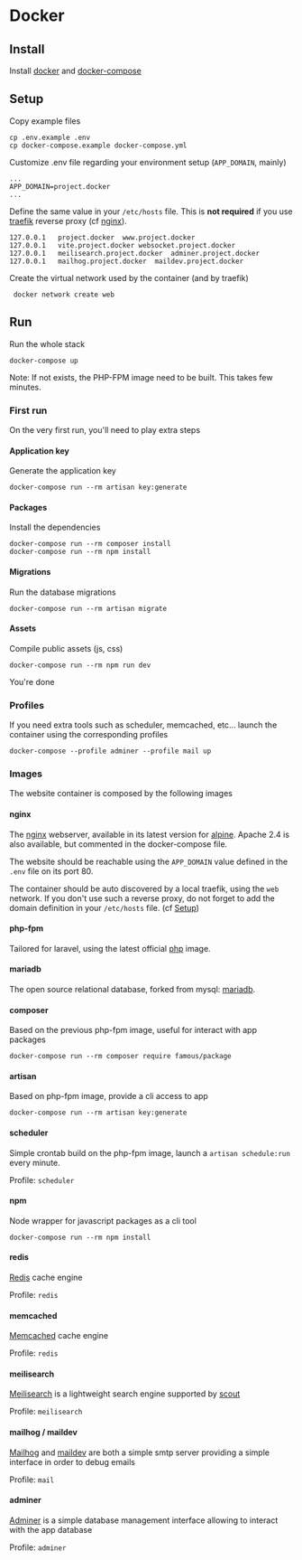 # Docker

## Install

Install [docker](https://docs.docker.com/get-docker/) and [docker-compose](https://docs.docker.com/compose/install/)

## Setup

Copy example files

```shell
cp .env.example .env
cp docker-compose.example docker-compose.yml
```

Customize .env file regarding your environment setup (`APP_DOMAIN`, mainly)

```
...
APP_DOMAIN=project.docker
...
```

Define the same value in your `/etc/hosts` file.  This is **not required** if you use [traefik](https://traefik.io/) reverse proxy (cf [nginx](#nginx)).

```
127.0.0.1   project.docker	www.project.docker
127.0.0.1   vite.project.docker websocket.project.docker
127.0.0.1   meilisearch.project.docker	adminer.project.docker
127.0.0.1   mailhog.project.docker	maildev.project.docker
```

Create the virtual network used by the container (and by traefik)

```shell
 docker network create web
```



## Run

Run the whole stack

```shell
docker-compose up
```

Note: If not exists, the PHP-FPM image need to be built. This takes few minutes.



### First run

On the very first run, you'll need to play extra steps

#### Application key

Generate the application key

```shell
docker-compose run --rm artisan key:generate
```

#### Packages
Install the dependencies

```shell
docker-compose run --rm composer install
docker-compose run --rm npm install
```

#### Migrations

Run the database migrations

```shell
docker-compose run --rm artisan migrate
```

#### Assets

Compile public assets (js, css)

```shell
docker-compose run --rm npm run dev
```

You're done



### Profiles

If you need extra tools such as scheduler, memcached, etc… launch the container using the corresponding profiles

```shell
docker-compose --profile adminer --profile mail up
```



### Images

The website container is composed by the following images

#### nginx

The [nginx](https://www.nginx.com/) webserver, available in its latest version for [alpine](https://alpinelinux.org/). Apache 2.4 is also available, but commented in the docker-compose file.

The website should be reachable using the `APP_DOMAIN` value defined in the `.env` file on its port 80.

The container should be auto discovered by a local traefik, using the `web` network. If you don't use such a reverse proxy, do not forget to add the domain definition in your `/etc/hosts` file. (cf [Setup](#Setup))

#### php-fpm

Tailored for laravel, using the latest official [php](https://www.php.net/) image.

#### mariadb

The open source relational database, forked from mysql: [mariadb](https://mariadb.org/).

#### composer

Based on the previous php-fpm image, useful for interact with app packages

```shell
docker-compose run --rm composer require famous/package
```

#### artisan

Based on php-fpm image, provide a cli access to app

```shell
docker-compose run --rm artisan key:generate
```

#### scheduler

Simple crontab build on the php-fpm image, launch a `artisan schedule:run` every minute.

Profile: `scheduler`

#### npm

Node wrapper for javascript packages as a cli tool

```shell
docker-compose run --rm npm install
```

#### redis

[Redis](https://redis.io/) cache engine

Profile: `redis`

#### memcached

[Memcached](https://memcached.org/) cache engine

Profile: `redis`

#### meilisearch

[Meilisearch](https://www.meilisearch.com/) is a lightweight search engine supported by [scout](https://laravel.com/docs/scout)

Profile: `meilisearch`

#### mailhog / maildev

[Mailhog](https://github.com/mailhog/MailHog) and [maildev](http://maildev.github.io/maildev/) are both a simple smtp server providing a simple interface in order to debug emails

Profile: `mail`

#### adminer

[Adminer](https://www.adminer.org/) is a simple database management interface allowing to interact with the app database

Profile: `adminer`

